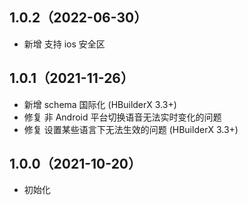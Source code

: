 ## 1.0.2（2022-06-30）
- 新增 支持 ios 安全区
## 1.0.1（2021-11-26）
- 新增 schema 国际化 (HBuilderX 3.3+)
- 修复 非 Android 平台切换语音无法实时变化的问题
- 修复 设置某些语言下无法生效的问题 (HBuilderX 3.3+)
## 1.0.0（2021-10-20）
- 初始化